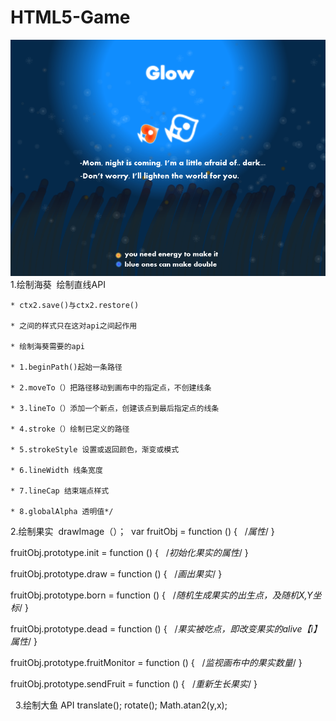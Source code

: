 # HTML5-Game
![game pic](img/cover.png)
1.绘制海葵
  绘制直线API
  
    * ctx2.save()与ctx2.restore()
    
    * 之间的样式只在这对api之间起作用
    
    * 绘制海葵需要的api
    
    * 1.beginPath()起始一条路径
    
    * 2.moveTo（）把路径移动到画布中的指定点，不创建线条
    
    * 3.lineTo（）添加一个新点，创建该点到最后指定点的线条
    
    * 4.stroke（）绘制已定义的路径
    
    * 5.strokeStyle 设置或返回颜色，渐变或模式
    
    * 6.lineWidth 线条宽度
    
    * 7.lineCap 结束端点样式
    
    * 8.globalAlpha 透明值*/
    
2.绘制果实
  drawImage（）；
  var fruitObj = function () {
      /*属性*/
  }
 
 fruitObj.prototype.init = function () {
    /*初始化果实的属性*/
 }
 
 fruitObj.prototype.draw = function () {
    /*画出果实*/
 }
 
 fruitObj.prototype.born = function () {
    /*随机生成果实的出生点，及随机X,Y坐标*/
 }
 
  fruitObj.prototype.dead = function () {
    /*果实被吃点，即改变果实的alive【i】属性*/
  }
 
  fruitObj.prototype.fruitMonitor = function () {
    /*监视画布中的果实数量*/
  }
  
   fruitObj.prototype.sendFruit = function () {
    /*重新生长果实*/
   }
   
   3.绘制大鱼
      API
        translate();
        rotate();
        Math.atan2(y,x);
        
  
   
